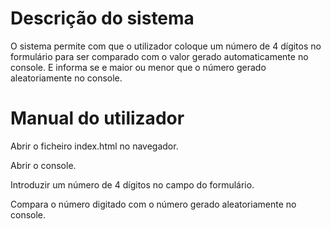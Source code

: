 # Descrição do sistema 

O sistema permite com que o utilizador coloque um número de 4 dígitos no formulário para ser comparado com o valor gerado automaticamente no console. E informa se e maior ou menor que o número gerado aleatoriamente no console.    

# Manual do utilizador  

Abrir o ficheiro index.html no navegador. 

Abrir o console. 

Introduzir um número de 4 dígitos no campo do formulário. 

Compara o número digitado com o número gerado aleatoriamente no console. 



 
 
